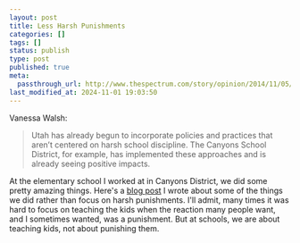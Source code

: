 ```yaml
---
layout: post
title: Less Harsh Punishments
categories: []
tags: []
status: publish
type: post
published: true
meta:
  passthrough_url: http://www.thespectrum.com/story/opinion/2014/11/05/school-prison-pipeline-utah-can-minimized/18560015/
last_modified_at: 2024-11-01 19:03:50
---
```


Vanessa Walsh:


>Utah has already begun to incorporate policies and practices that aren’t centered on harsh school discipline. The Canyons School District, for example, has implemented these approaches and is already seeing positive impacts.



At the elementary school I worked at in Canyons District, we did some pretty amazing things. Here's a 
[blog post](http://jethrojones.com/blog/2014/11/8/pbis-at-copperview) I wrote about some of the things we did rather than focus on harsh punishments. I'll admit, many times it was hard to focus on teaching the kids when the reaction many people want, and I sometimes wanted, was a punishment. But at schools, we are about teaching kids, not about punishing them.
